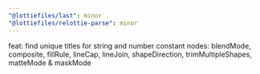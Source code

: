```yaml
---
"@lottiefiles/last": minor
"@lottiefiles/relottie-parse": minor
---
```


feat: find unique titles for string and number constant nodes: blendMode, composite, fillRule, lineCap, lineJoin, shapeDirection, trimMultipleShapes, matteMode & maskMode
